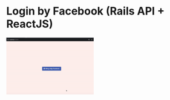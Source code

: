 # Login by Facebook (Rails API + ReactJS)

<img src="docs/ui_flow.gif" alt="Login UI Flow" height="150px" />
